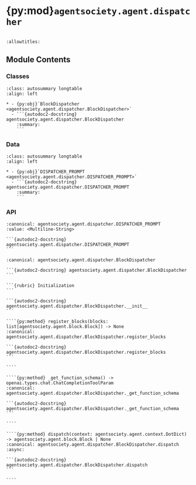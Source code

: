 # {py:mod}`agentsociety.agent.dispatcher`

```{py:module} agentsociety.agent.dispatcher
```

```{autodoc2-docstring} agentsociety.agent.dispatcher
:allowtitles:
```

## Module Contents

### Classes

````{list-table}
:class: autosummary longtable
:align: left

* - {py:obj}`BlockDispatcher <agentsociety.agent.dispatcher.BlockDispatcher>`
  - ```{autodoc2-docstring} agentsociety.agent.dispatcher.BlockDispatcher
    :summary:
    ```
````

### Data

````{list-table}
:class: autosummary longtable
:align: left

* - {py:obj}`DISPATCHER_PROMPT <agentsociety.agent.dispatcher.DISPATCHER_PROMPT>`
  - ```{autodoc2-docstring} agentsociety.agent.dispatcher.DISPATCHER_PROMPT
    :summary:
    ```
````

### API

````{py:data} DISPATCHER_PROMPT
:canonical: agentsociety.agent.dispatcher.DISPATCHER_PROMPT
:value: <Multiline-String>

```{autodoc2-docstring} agentsociety.agent.dispatcher.DISPATCHER_PROMPT
```

````

`````{py:class} BlockDispatcher(llm: agentsociety.llm.LLM, memory: agentsociety.memory.Memory, selection_prompt: str = DISPATCHER_PROMPT)
:canonical: agentsociety.agent.dispatcher.BlockDispatcher

```{autodoc2-docstring} agentsociety.agent.dispatcher.BlockDispatcher
```

```{rubric} Initialization
```

```{autodoc2-docstring} agentsociety.agent.dispatcher.BlockDispatcher.__init__
```

````{py:method} register_blocks(blocks: list[agentsociety.agent.block.Block]) -> None
:canonical: agentsociety.agent.dispatcher.BlockDispatcher.register_blocks

```{autodoc2-docstring} agentsociety.agent.dispatcher.BlockDispatcher.register_blocks
```

````

````{py:method} _get_function_schema() -> openai.types.chat.ChatCompletionToolParam
:canonical: agentsociety.agent.dispatcher.BlockDispatcher._get_function_schema

```{autodoc2-docstring} agentsociety.agent.dispatcher.BlockDispatcher._get_function_schema
```

````

````{py:method} dispatch(context: agentsociety.agent.context.DotDict) -> agentsociety.agent.block.Block | None
:canonical: agentsociety.agent.dispatcher.BlockDispatcher.dispatch
:async:

```{autodoc2-docstring} agentsociety.agent.dispatcher.BlockDispatcher.dispatch
```

````

`````
